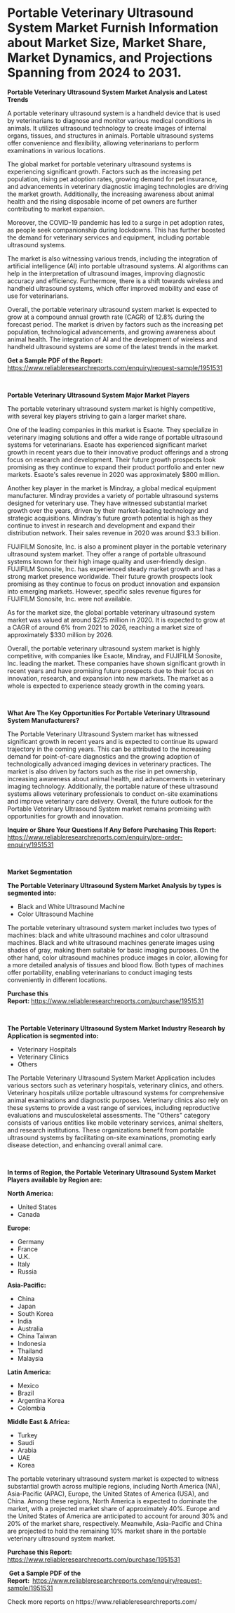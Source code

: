 <p><h1>Portable Veterinary Ultrasound System Market Furnish Information about Market Size, Market Share, Market Dynamics, and Projections Spanning from 2024 to 2031.</h1></p><p><strong>Portable Veterinary Ultrasound System Market Analysis and Latest Trends</strong></p>
<p><p>A portable veterinary ultrasound system is a handheld device that is used by veterinarians to diagnose and monitor various medical conditions in animals. It utilizes ultrasound technology to create images of internal organs, tissues, and structures in animals. Portable ultrasound systems offer convenience and flexibility, allowing veterinarians to perform examinations in various locations.</p><p>The global market for portable veterinary ultrasound systems is experiencing significant growth. Factors such as the increasing pet population, rising pet adoption rates, growing demand for pet insurance, and advancements in veterinary diagnostic imaging technologies are driving the market growth. Additionally, the increasing awareness about animal health and the rising disposable income of pet owners are further contributing to market expansion.</p><p>Moreover, the COVID-19 pandemic has led to a surge in pet adoption rates, as people seek companionship during lockdowns. This has further boosted the demand for veterinary services and equipment, including portable ultrasound systems.</p><p>The market is also witnessing various trends, including the integration of artificial intelligence (AI) into portable ultrasound systems. AI algorithms can help in the interpretation of ultrasound images, improving diagnostic accuracy and efficiency. Furthermore, there is a shift towards wireless and handheld ultrasound systems, which offer improved mobility and ease of use for veterinarians.</p><p>Overall, the portable veterinary ultrasound system market is expected to grow at a compound annual growth rate (CAGR) of 12.8% during the forecast period. The market is driven by factors such as the increasing pet population, technological advancements, and growing awareness about animal health. The integration of AI and the development of wireless and handheld ultrasound systems are some of the latest trends in the market.</p></p>
<p><strong>Get a Sample PDF of the Report:&nbsp;</strong> <a href="https://www.reliableresearchreports.com/enquiry/request-sample/1951531">https://www.reliableresearchreports.com/enquiry/request-sample/1951531</a></p>
<p>&nbsp;</p>
<p><strong>Portable Veterinary Ultrasound System Major Market Players</strong></p>
<p><p>The portable veterinary ultrasound system market is highly competitive, with several key players striving to gain a larger market share.</p><p>One of the leading companies in this market is Esaote. They specialize in veterinary imaging solutions and offer a wide range of portable ultrasound systems for veterinarians. Esaote has experienced significant market growth in recent years due to their innovative product offerings and a strong focus on research and development. Their future growth prospects look promising as they continue to expand their product portfolio and enter new markets. Esaote's sales revenue in 2020 was approximately $800 million.</p><p>Another key player in the market is Mindray, a global medical equipment manufacturer. Mindray provides a variety of portable ultrasound systems designed for veterinary use. They have witnessed substantial market growth over the years, driven by their market-leading technology and strategic acquisitions. Mindray's future growth potential is high as they continue to invest in research and development and expand their distribution network. Their sales revenue in 2020 was around $3.3 billion.</p><p>FUJIFILM Sonosite, Inc. is also a prominent player in the portable veterinary ultrasound system market. They offer a range of portable ultrasound systems known for their high image quality and user-friendly design. FUJIFILM Sonosite, Inc. has experienced steady market growth and has a strong market presence worldwide. Their future growth prospects look promising as they continue to focus on product innovation and expansion into emerging markets. However, specific sales revenue figures for FUJIFILM Sonosite, Inc. were not available.</p><p>As for the market size, the global portable veterinary ultrasound system market was valued at around $225 million in 2020. It is expected to grow at a CAGR of around 6% from 2021 to 2026, reaching a market size of approximately $330 million by 2026.</p><p>Overall, the portable veterinary ultrasound system market is highly competitive, with companies like Esaote, Mindray, and FUJIFILM Sonosite, Inc. leading the market. These companies have shown significant growth in recent years and have promising future prospects due to their focus on innovation, research, and expansion into new markets. The market as a whole is expected to experience steady growth in the coming years.</p></p>
<p>&nbsp;</p>
<p><strong>What Are The Key Opportunities For Portable Veterinary Ultrasound System Manufacturers?</strong></p>
<p><p>The Portable Veterinary Ultrasound System market has witnessed significant growth in recent years and is expected to continue its upward trajectory in the coming years. This can be attributed to the increasing demand for point-of-care diagnostics and the growing adoption of technologically advanced imaging devices in veterinary practices. The market is also driven by factors such as the rise in pet ownership, increasing awareness about animal health, and advancements in veterinary imaging technology. Additionally, the portable nature of these ultrasound systems allows veterinary professionals to conduct on-site examinations and improve veterinary care delivery. Overall, the future outlook for the Portable Veterinary Ultrasound System market remains promising with opportunities for growth and innovation.</p></p>
<p><strong>Inquire or Share Your Questions If Any Before Purchasing This Report:</strong> <a href="https://www.reliableresearchreports.com/enquiry/pre-order-enquiry/1951531">https://www.reliableresearchreports.com/enquiry/pre-order-enquiry/1951531</a></p>
<p>&nbsp;</p>
<p><strong>Market Segmentation</strong></p>
<p><strong>The Portable Veterinary Ultrasound System Market Analysis by types is segmented into:</strong></p>
<p><ul><li>Black and White Ultrasound Machine</li><li>Color Ultrasound Machine</li></ul></p>
<p><p>The portable veterinary ultrasound system market includes two types of machines: black and white ultrasound machines and color ultrasound machines. Black and white ultrasound machines generate images using shades of gray, making them suitable for basic imaging purposes. On the other hand, color ultrasound machines produce images in color, allowing for a more detailed analysis of tissues and blood flow. Both types of machines offer portability, enabling veterinarians to conduct imaging tests conveniently in different locations.</p></p>
<p><strong>Purchase this Report:&nbsp;</strong><a href="https://www.reliableresearchreports.com/purchase/1951531">https://www.reliableresearchreports.com/purchase/1951531</a></p>
<p>&nbsp;</p>
<p><strong>The Portable Veterinary Ultrasound System Market Industry Research by Application is segmented into:</strong></p>
<p><ul><li>Veterinary Hospitals</li><li>Veterinary Clinics</li><li>Others</li></ul></p>
<p><p>The Portable Veterinary Ultrasound System Market Application includes various sectors such as veterinary hospitals, veterinary clinics, and others. Veterinary hospitals utilize portable ultrasound systems for comprehensive animal examinations and diagnostic purposes. Veterinary clinics also rely on these systems to provide a vast range of services, including reproductive evaluations and musculoskeletal assessments. The "Others" category consists of various entities like mobile veterinary services, animal shelters, and research institutions. These organizations benefit from portable ultrasound systems by facilitating on-site examinations, promoting early disease detection, and enhancing overall animal care.</p></p>
<p>&nbsp;</p>
<p><strong>In terms of Region, the Portable Veterinary Ultrasound System Market Players available by Region are:</strong></p>
<p>
    <p> <strong> North America: </strong>
        <ul>
            <li>United States</li>
            <li>Canada</li>
        </ul>
        </p> 
    <p> <strong> Europe: </strong>
        <ul>
            <li>Germany</li>
            <li>France</li>
            <li>U.K.</li>
            <li>Italy</li>
            <li>Russia</li>
        </ul>
        </p> 
    <p> <strong> Asia-Pacific: </strong>
        <ul>
            <li>China</li>
            <li>Japan</li>
            <li>South Korea</li>
            <li>India</li>
            <li>Australia</li>
            <li>China Taiwan</li>
            <li>Indonesia</li>
            <li>Thailand</li>
            <li>Malaysia</li>
        </ul>
        </p> 
    <p> <strong> Latin America: </strong>
        <ul>
            <li>Mexico</li>
            <li>Brazil</li>
            <li>Argentina Korea</li>
            <li>Colombia</li>
        </ul>
        </p> 
    <p> <strong> Middle East & Africa: </strong>
        <ul>
            <li>Turkey</li>
            <li>Saudi</li>
            <li>Arabia</li>
            <li>UAE</li>
            <li>Korea</li>
        </ul>
    </p>
    </p>
<p><p>The portable veterinary ultrasound system market is expected to witness substantial growth across multiple regions, including North America (NA), Asia-Pacific (APAC), Europe, the United States of America (USA), and China. Among these regions, North America is expected to dominate the market, with a projected market share of approximately 40%. Europe and the United States of America are anticipated to account for around 30% and 20% of the market share, respectively. Meanwhile, Asia-Pacific and China are projected to hold the remaining 10% market share in the portable veterinary ultrasound system market.</p></p>
<p><strong>Purchase this Report: </strong><a href="https://www.reliableresearchreports.com/purchase/1951531">https://www.reliableresearchreports.com/purchase/1951531</a></p>
<p>&nbsp;<strong>Get a Sample PDF of the Report:&nbsp;&nbsp;</strong><a href="https://www.reliableresearchreports.com/enquiry/request-sample/1951531">https://www.reliableresearchreports.com/enquiry/request-sample/1951531</a></p>
<p><strong></strong></p>
<p>Check more reports on https://www.reliableresearchreports.com/</p>